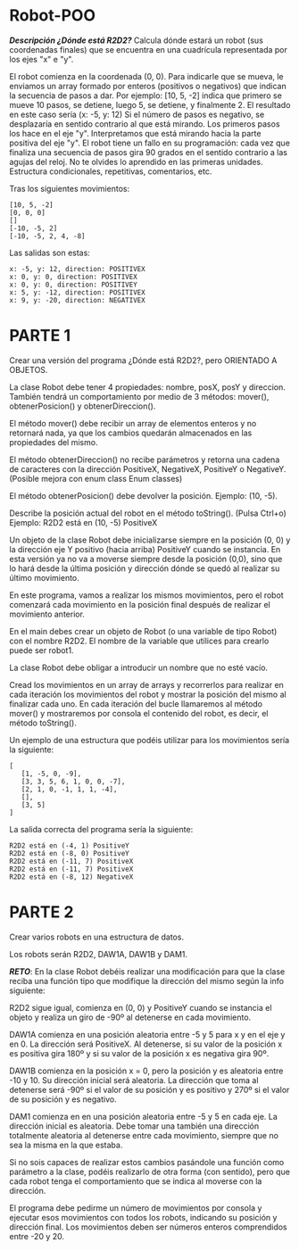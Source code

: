 # Robot-POO
***Descripción ¿Dónde está R2D2?***
Calcula dónde estará un robot (sus coordenadas finales) que se encuentra en una cuadrícula representada por los ejes "x" e "y".

El robot comienza en la coordenada (0, 0).
Para indicarle que se mueva, le enviamos un array formado por enteros (positivos o negativos) que indican la secuencia de pasos a dar. Por ejemplo: [10, 5, -2] indica que primero se mueve 10 pasos, se detiene, luego 5, se detiene, y finalmente 2. El resultado en este caso sería (x: -5, y: 12)
Si el número de pasos es negativo, se desplazaría en sentido contrario al que está mirando.
Los primeros pasos los hace en el eje "y". Interpretamos que está mirando hacia la parte positiva del eje "y".
El robot tiene un fallo en su programación: cada vez que finaliza una secuencia de pasos gira 90 grados en el sentido contrario a las agujas del reloj.
No te olvides lo aprendido en las primeras unidades. Estructura condicionales, repetitivas, comentarios, etc.

Tras los siguientes movimientos:
```
[10, 5, -2]
[0, 0, 0]
[]
[-10, -5, 2]
[-10, -5, 2, 4, -8]
```
Las salidas son estas:
```
x: -5, y: 12, direction: POSITIVEX
x: 0, y: 0, direction: POSITIVEX
x: 0, y: 0, direction: POSITIVEY
x: 5, y: -12, direction: POSITIVEX
x: 9, y: -20, direction: NEGATIVEX
```
# PARTE 1
Crear una versión del programa ¿Dónde está R2D2?, pero ORIENTADO A OBJETOS.

La clase Robot debe tener 4 propiedades: nombre, posX, posY y direccion. También tendrá un comportamiento por medio de 3 métodos: mover(), obtenerPosicion() y obtenerDireccion().

El método mover() debe recibir un array de elementos enteros y no retornará nada, ya que los cambios quedarán almacenados en las propiedades del mismo.

El método obtenerDireccion() no recibe parámetros y retorna una cadena de caracteres con la dirección PositiveX, NegativeX, PositiveY o NegativeY. (Posible mejora con enum class Enum classes)

El método obtenerPosicion() debe devolver la posición. Ejemplo: (10, -5).

Describe la posición actual del robot en el método toString(). (Pulsa Ctrl+o) Ejemplo: R2D2 está en (10, -5) PositiveX

Un objeto de la clase Robot debe inicializarse siempre en la posición (0, 0) y la dirección eje Y positivo (hacia arriba) PositiveY cuando se instancia. En esta versión ya no va a moverse siempre desde la posición (0,0), sino que lo hará desde la última posición y dirección dónde se quedó al realizar su último movimiento.

En este programa, vamos a realizar los mismos movimientos, pero el robot comenzará cada movimiento en la posición final después de realizar el movimiento anterior.

En el main debes crear un objeto de Robot (o una variable de tipo Robot) con el nombre R2D2. El nombre de la variable que utilices para crearlo puede ser robot1.

La clase Robot debe obligar a introducir un nombre que no esté vacío.

Cread los movimientos en un array de arrays y recorrerlos para realizar en cada iteración los movimientos del robot y mostrar la posición del mismo al finalizar cada uno. En cada iteración del bucle llamaremos al método mover() y mostraremos por consola el contenido del robot, es decir, el método toString().

Un ejemplo de una estructura que podéis utilizar para los movimientos sería la siguiente:
```
[
   [1, -5, 0, -9],
   [3, 3, 5, 6, 1, 0, 0, -7],
   [2, 1, 0, -1, 1, 1, -4],
   [],
   [3, 5]
]
```
La salida correcta del programa sería la siguiente:
```
R2D2 está en (-4, 1) PositiveY
R2D2 está en (-8, 0) PositiveY
R2D2 está en (-11, 7) PositiveX
R2D2 está en (-11, 7) PositiveX
R2D2 está en (-8, 12) NegativeX
```
# PARTE 2
Crear varios robots en una estructura de datos.

Los robots serán R2D2, DAW1A, DAW1B y DAM1.

***RETO***: En la clase Robot debéis realizar una modificación para que la clase reciba una función tipo que modifique la dirección del mismo según la info siguiente:

R2D2 sigue igual, comienza en (0, 0) y PositiveY cuando se instancia el objeto y realiza un giro de -90º al detenerse en cada movimiento.

DAW1A comienza en una posición aleatoria entre -5 y 5 para x y en el eje y en 0. La dirección será PositiveX. Al detenerse, si su valor de la posición x es positiva gira 180º y si su valor de la posición x es negativa gira 90º.

DAW1B comienza en la posición x = 0, pero la posición y es aleatoria entre -10 y 10. Su dirección inicial será aleatoria. La dirección que toma al detenerse será -90º si el valor de su posición y es positivo y 270º si el valor de su posición y es negativo.

DAM1 comienza en en una posición aleatoria entre -5 y 5 en cada eje. La dirección inicial es aleatoria. Debe tomar una también una dirección totalmente aleatoria al detenerse entre cada movimiento, siempre que no sea la misma en la que estaba.

Si no sois capaces de realizar estos cambios pasándole una función como parámetro a la clase, podéis realizarlo de otra forma (con sentido), pero que cada robot tenga el comportamiento que se indica al moverse con la dirección.

El programa debe pedirme un número de movimientos por consola y ejecutar esos movimientos con todos los robots, indicando su posición y dirección final. Los movimientos deben ser números enteros comprendidos entre -20 y 20.
